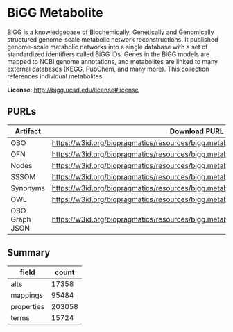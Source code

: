 # BiGG Metabolite

BiGG is a knowledgebase of Biochemically, Genetically and Genomically structured genome-scale metabolic network reconstructions. It published genome-scale metabolic networks into a single database with a set of standardized identifiers called BiGG IDs. Genes in the BiGG models are mapped to NCBI genome annotations, and metabolites are linked to many external databases (KEGG, PubChem, and many more). This collection references individual metabolites.

**License**: http://bigg.ucsd.edu/license#license

## PURLs

| Artifact       | Download PURL                                                                         | Latest Versioned Download PURL                                                              |
|----------------|---------------------------------------------------------------------------------------|---------------------------------------------------------------------------------------------|
| OBO            | https://w3id.org/biopragmatics/resources/bigg.metabolite/bigg.metabolite.obo          | https://w3id.org/biopragmatics/resources/bigg.metabolite/1.6.0/bigg.metabolite.obo          |
| OFN            | https://w3id.org/biopragmatics/resources/bigg.metabolite/bigg.metabolite.ofn          | https://w3id.org/biopragmatics/resources/bigg.metabolite/1.6.0/bigg.metabolite.ofn          |
| Nodes          | https://w3id.org/biopragmatics/resources/bigg.metabolite/bigg.metabolite.tsv          | https://w3id.org/biopragmatics/resources/bigg.metabolite/1.6.0/bigg.metabolite.tsv          |
| SSSOM          | https://w3id.org/biopragmatics/resources/bigg.metabolite/bigg.metabolite.sssom.tsv    | https://w3id.org/biopragmatics/resources/bigg.metabolite/1.6.0/bigg.metabolite.sssom.tsv    |
| Synonyms       | https://w3id.org/biopragmatics/resources/bigg.metabolite/bigg.metabolite.synonyms.tsv | https://w3id.org/biopragmatics/resources/bigg.metabolite/1.6.0/bigg.metabolite.synonyms.tsv |
| OWL            | https://w3id.org/biopragmatics/resources/bigg.metabolite/bigg.metabolite.owl          | https://w3id.org/biopragmatics/resources/bigg.metabolite/1.6.0/bigg.metabolite.owl          |
| OBO Graph JSON | https://w3id.org/biopragmatics/resources/bigg.metabolite/bigg.metabolite.json         | https://w3id.org/biopragmatics/resources/bigg.metabolite/1.6.0/bigg.metabolite.json         |

## Summary

| field      |   count |
|------------|---------|
| alts       |   17358 |
| mappings   |   95484 |
| properties |  203058 |
| terms      |   15724 |
